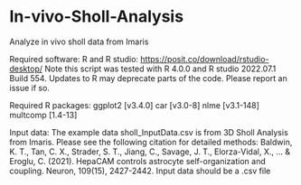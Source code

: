 # In-vivo-Sholl-Analysis
Analyze in vivo sholl data from Imaris 

Required software:
R and R studio: https://posit.co/download/rstudio-desktop/
Note this script was tested with R 4.0.0 and R studio 2022.07.1 Build 554. Updates to R may deprecate parts of the code. Please report an issue if so.

Required R packages:
ggplot2 [v3.4.0]
car [v3.0-8]
nlme [v3.1-148]
multcomp [1.4-13]

Input data:
The example data sholl_InputData.csv is from 3D Sholl Analysis from Imaris. 
Please see the following citation for detailed methods: Baldwin, K. T., Tan, C. X., Strader, S. T., Jiang, C., Savage, J. T., Elorza-Vidal, X., ... & Eroglu, C. (2021). HepaCAM controls astrocyte self-organization and coupling. Neuron, 109(15), 2427-2442.
Input data should be a .csv file
